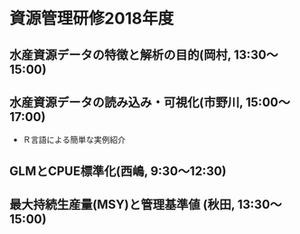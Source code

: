 # 資源管理研修2018年度

## 水産資源データの特徴と解析の目的(岡村, 13:30～15:00)

## 水産資源データの読み込み・可視化(市野川, 15:00～17:00)
- Ｒ言語による簡単な実例紹介

## GLMとCPUE標準化(西嶋, 9:30～12:30)

## 最大持続生産量(MSY)と管理基準値 (秋田, 13:30～15:00)

